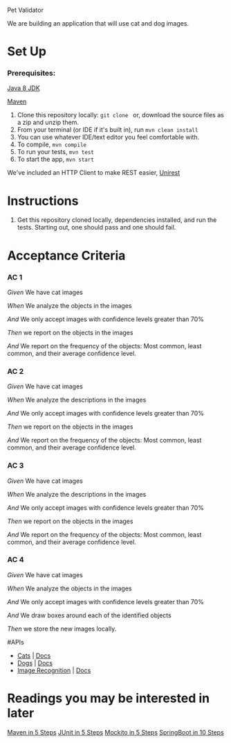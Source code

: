 Pet Validator

We are building an application that will use cat and dog images.
 
 
 # Set Up
 
 ### Prerequisites:
 [Java 8 JDK](http://www.oracle.com/technetwork/java/javase/downloads/jdk8-downloads-2133151.html)
 
 [Maven](https://www.baeldung.com/install-maven-on-windows-linux-mac)
 
 1. Clone this repository locally: `git clone ` or, download the source files as a zip and unzip them. 
 2. From your terminal (or IDE if it's built in), run `mvn clean install`
 3. You can use whatever IDE/text editor you feel comfortable with.
 4. To compile, `mvn compile`
 5. To run your tests, `mvn test`
 6. To start the app, `mvn start`
 
 We've included an HTTP Client to make REST easier, [Unirest](http://unirest.io/java.html)
 
 # Instructions
 
 1. Get this repository cloned locally, dependencies installed, and run the tests. Starting out, one should pass and one should fail.
 
 # Acceptance Criteria
 
 ### AC 1
 
*Given* We have cat images

*When* We analyze the objects in the images

*And* We only accept images with confidence levels greater than 70%

*Then* we report on the objects in the images

*And* We report on the frequency of the objects: Most common, least common, and their average confidence level.

 ### AC 2

*Given* We have cat images

*When* We analyze the descriptions in the images

*And* We only accept images with confidence levels greater than 70%

*Then* we report on the objects in the images

*And* We report on the frequency of the objects: Most common, least common, and their average confidence level.

 ### AC 3

*Given* We have cat images

*When* We analyze the descriptions in the images

*And* We only accept images with confidence levels greater than 70%

*Then* we report on the objects in the images

*And* We report on the frequency of the objects: Most common, least common, and their average confidence level.

 ### AC 4

*Given* We have cat images

*When* We analyze the objects in the images

*And* We only accept images with confidence levels greater than 70%

*And* We draw boxes around each of the identified objects

*Then* we store the new images locally.

 
 
 #APIs
 - [Cats](https://thecatapi.com/) | [Docs](https://documenter.getpostman.com/view/4016432/RWToRJCq#intro)
 - [Dogs](https://thedogapi.com/?image_id=r1xXEgcNX) | [Docs](https://documenter.getpostman.com/view/4016432/the-dog-api/RW81vZ4Z)
 - [Image Recognition](https://www.cloudmersive.com/image-recognition-and-processing-api) | [Docs](https://api.cloudmersive.com/docs/image.asp)
 
 # Readings you may be interested in later
 [Maven in 5 Steps](https://github.com/in28minutes/getting-started-in-5-steps/tree/master/maven-in-5-steps)
 [JUnit in 5 Steps](https://github.com/in28minutes/getting-started-in-5-steps/tree/master/junit-in-5-steps)
 [Mockito in 5 Steps](https://github.com/in28minutes/getting-started-in-5-steps/tree/master/mockito-in-5-steps)
 [SpringBoot in 10 Steps](https://github.com/in28minutes/getting-started-in-5-steps/tree/master/springboot-in-10-steps)
